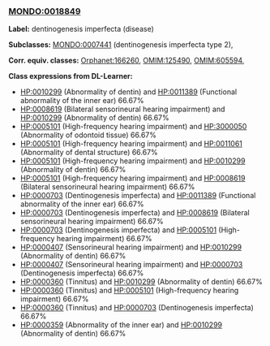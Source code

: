 
### [MONDO:0018849](http://purl.obolibrary.org/obo/MONDO_0018849)
**Label:** dentinogenesis imperfecta (disease)

**Subclasses:** [MONDO:0007441](http://purl.obolibrary.org/obo/MONDO_0007441) (dentinogenesis imperfecta type 2), 

**Corr. equiv. classes:** [Orphanet:166260](http://www.orpha.net/ORDO/Orphanet_166260), [OMIM:125490](http://purl.obolibrary.org/obo/OMIM_125490), [OMIM:605594](http://purl.obolibrary.org/obo/OMIM_605594), 

**Class expressions from DL-Learner:**

- [HP:0010299](http://purl.obolibrary.org/obo/HP_0010299) (Abnormality of dentin) and [HP:0011389](http://purl.obolibrary.org/obo/HP_0011389) (Functional abnormality of the inner ear) 66.67%
- [HP:0008619](http://purl.obolibrary.org/obo/HP_0008619) (Bilateral sensorineural hearing impairment) and [HP:0010299](http://purl.obolibrary.org/obo/HP_0010299) (Abnormality of dentin) 66.67%
- [HP:0005101](http://purl.obolibrary.org/obo/HP_0005101) (High-frequency hearing impairment) and [HP:3000050](http://purl.obolibrary.org/obo/HP_3000050) (Abnormality of odontoid tissue) 66.67%
- [HP:0005101](http://purl.obolibrary.org/obo/HP_0005101) (High-frequency hearing impairment) and [HP:0011061](http://purl.obolibrary.org/obo/HP_0011061) (Abnormality of dental structure) 66.67%
- [HP:0005101](http://purl.obolibrary.org/obo/HP_0005101) (High-frequency hearing impairment) and [HP:0010299](http://purl.obolibrary.org/obo/HP_0010299) (Abnormality of dentin) 66.67%
- [HP:0005101](http://purl.obolibrary.org/obo/HP_0005101) (High-frequency hearing impairment) and [HP:0008619](http://purl.obolibrary.org/obo/HP_0008619) (Bilateral sensorineural hearing impairment) 66.67%
- [HP:0000703](http://purl.obolibrary.org/obo/HP_0000703) (Dentinogenesis imperfecta) and [HP:0011389](http://purl.obolibrary.org/obo/HP_0011389) (Functional abnormality of the inner ear) 66.67%
- [HP:0000703](http://purl.obolibrary.org/obo/HP_0000703) (Dentinogenesis imperfecta) and [HP:0008619](http://purl.obolibrary.org/obo/HP_0008619) (Bilateral sensorineural hearing impairment) 66.67%
- [HP:0000703](http://purl.obolibrary.org/obo/HP_0000703) (Dentinogenesis imperfecta) and [HP:0005101](http://purl.obolibrary.org/obo/HP_0005101) (High-frequency hearing impairment) 66.67%
- [HP:0000407](http://purl.obolibrary.org/obo/HP_0000407) (Sensorineural hearing impairment) and [HP:0010299](http://purl.obolibrary.org/obo/HP_0010299) (Abnormality of dentin) 66.67%
- [HP:0000407](http://purl.obolibrary.org/obo/HP_0000407) (Sensorineural hearing impairment) and [HP:0000703](http://purl.obolibrary.org/obo/HP_0000703) (Dentinogenesis imperfecta) 66.67%
- [HP:0000360](http://purl.obolibrary.org/obo/HP_0000360) (Tinnitus) and [HP:0010299](http://purl.obolibrary.org/obo/HP_0010299) (Abnormality of dentin) 66.67%
- [HP:0000360](http://purl.obolibrary.org/obo/HP_0000360) (Tinnitus) and [HP:0005101](http://purl.obolibrary.org/obo/HP_0005101) (High-frequency hearing impairment) 66.67%
- [HP:0000360](http://purl.obolibrary.org/obo/HP_0000360) (Tinnitus) and [HP:0000703](http://purl.obolibrary.org/obo/HP_0000703) (Dentinogenesis imperfecta) 66.67%
- [HP:0000359](http://purl.obolibrary.org/obo/HP_0000359) (Abnormality of the inner ear) and [HP:0010299](http://purl.obolibrary.org/obo/HP_0010299) (Abnormality of dentin) 66.67%


